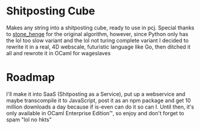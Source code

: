# Shitposting Cube
Makes any string into a shitposting cube, ready to use in pcj. Special thanks to [stone_henge](https://www.reddit.com/r/programmingcirclejerk/comments/8axnso/in_go_the_programmer_is_encouraged_to_handle/dx5hzj9/) for the original algorithm, however, since Python only has the lol too slow variant and the lol not turing complete variant I decided to rewrite it in a real, 4D webscale, futuristic language like Go, then ditched it all and rewrote it in OCaml for wageslaves

# Roadmap
I'll make it into SaaS (Shitposting as a Service), put up a webservice and maybe transcompile it to JavaScript, post it as an npm package and get 10 million downloads a day because if is-even can do it so can I. Until then, it's only available in OCaml Enterprise Edition&trade;, so enjoy and don't forget to spam "lol no hkts"
